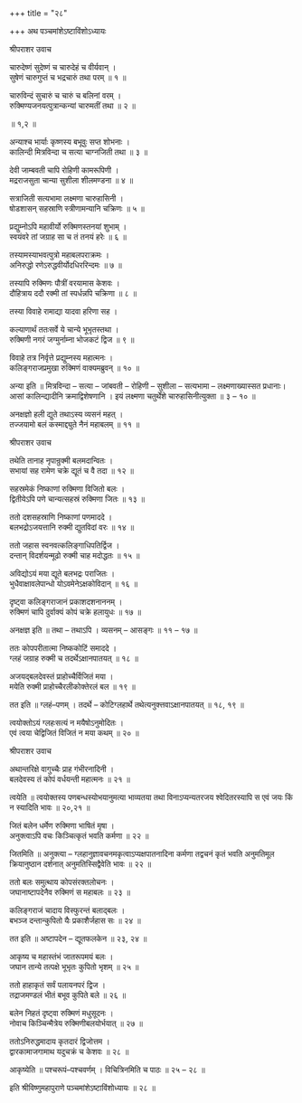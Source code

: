 +++
title = "२८"

+++
अथ पञ्चमांशेऽष्टाविंशोऽध्यायः

श्रीपराशर उवाच

चारुदेष्णं सुदेष्णं च चारुदेहं च वीर्यवान् ।  
सुषेणं चारुगुप्तं च भद्रचारुं तथा परम् ॥ १ ॥

चारुविन्दं सुचारुं च चारुं च बलिनां वरम् ।  
रुक्मिण्यजनयत्पुत्रान्कन्यां चारुमतीं तथा ॥ २ ॥

॥ १,२ ॥

अन्याश्च भार्याः कृष्णस्य बभूवुः सप्त शोभनाः ।  
कालिन्दी मित्रविन्दा च सत्या चाग्नजिती तथा ॥ ३ ॥

देवी जाम्बवती चापि रोहिणी कामरूपिणी ।  
मद्रराजसुता चान्या सुशीला शीलमण्डना ॥ ४ ॥

सत्राजिती सत्यभामा लक्ष्मणा चारुहासिनी ।  
षोडशासन् सहस्राणि स्त्रीणामन्यानि चक्रिणः ॥ ५ ॥

प्रद्युम्नोऽपि महावीर्यो रुक्मिणस्तनयां शुभाम् ।  
स्वयंवरे तां जग्राह सा च तं तनयं हरेः ॥ ६ ॥

तस्यामस्याभवत्पुत्रो महाबलपराक्रमः ।  
अनिरुद्धो रणेऽरुद्धवीर्योदधिररिन्दमः ॥ ७ ॥

तस्यापि रुक्मिणः पौत्रीं वरयामास केशवः ।  
दौहित्राय ददौ रक्मी तां स्पर्धन्नपि चक्रिणा ॥ ८ ॥

तस्या विवाहे रामाद्या यादवा हरिणा सह ।

कल्याणार्थं ततःसर्वे ये चान्ये भूभृतस्तथा ।  
रुक्मिणी नगरं जग्मुर्नाम्ना भोजकटं द्विज ॥ ९ ॥

विवाहे तत्र निर्वृत्ते प्रद्युम्नस्य महात्मनः ।  
कलिङ्गराजप्रमुखा रुक्मिणं वाक्यमब्रुवन् ॥ १० ॥

अन्या इति ॥ मित्रविन्दा – सत्या – जांबवती – रोहिणी – सुशीला – सत्यभामा – लक्ष्मणाख्यास्सत प्रधानाः। आसां कालिन्द्यादीनि क्रमाद्विशेषणानि । इयं लक्ष्मणा चतुर्थेंशे चारुहासिनीत्युक्ता ॥ ३ – १० ॥

अनक्षज्ञो हली द्युते तथाऽस्य व्यसनं महत् ।  
तज्जयामो बलं कस्माद्द्युते नैनं महाबलम् ॥ ११ ॥

श्रीपराशर उवाच

तथेति तानाह नृपान्रुक्मी बलमदान्वितः ।  
सभायां सह रामेण चक्रे द्यूतं च वै तदा ॥ १२ ॥

सहस्रमेकं निष्काणां रुक्मिणा विजितो बलः ।  
द्वितीयेऽपि पणे चान्यत्सहस्रं रुक्मिणा जितः ॥ १३ ॥

ततो दशसहस्राणि निष्काणां पणमाददे ।  
बलभद्रोऽजयत्तानि रुक्मी द्युतविदां वरः ॥ १४ ॥

ततो जहास स्वनवत्कलिङ्गाधिपतिर्द्विज ।  
दन्तान् विदर्शयन्मूढो रुक्मी चाह मदोद्धतः ॥ १५ ॥

अविद्योऽयं मया द्यूते बलभद्रः पराजितः ।  
भुधैवाक्षावलेपान्धो योऽवमेनेऽक्षकोविदान् ॥ १६ ॥

दृष्ट्वा कलिङ्गराजानं प्रकाशदशनाननम् ।  
रुक्मिणं चापि दुर्वाक्यं कोपं चक्रे हलायुधः ॥ १७ ॥

अनक्षज्ञ इति ॥ तथा – तथाऽपि । व्यसनम् – आसङ्गः ॥ ११ – १७ ॥

ततः कोपपरीतात्मा निष्ककोटिं समाददे ।  
ग्लहं जग्राह रुक्मी च तदर्थेऽक्षानपातयत् ॥ १८ ॥

अजयद्बलदेवस्तं प्राहोच्चैर्विजितं मया ।  
मयेति रुक्मी प्राहोच्चैरलीकोक्तेरलं बल ॥ १९ ॥

तत इति ॥ ग्लहं–पणम् । तदर्थे – कोटिग्लहार्थे तथेत्यनुक्त्तवाऽक्षानपातयत् ॥ १८, १९ ॥

त्वयोक्तोऽयं ग्लहःसत्यं न मयैषोऽनुमोदितः ।  
एवं त्वया चेद्विजितं विजितं न मया कथम् ॥ २० ॥

श्रीपराशर उवाच

अथान्तरिक्षे वागुच्चैः प्राह गंभीरनादिनी ।  
बलदेवस्य तं कोपं वर्धयन्ती महात्मनः ॥ २१ ॥

त्वयेति ॥ त्वयोक्तस्य पणबन्धस्योभयानुमत्या भाव्यतया तथा विनाऽप्यन्यतरजय श्वेदितरस्यापि स एवं जयः किं न स्यादिति भावः ॥ २०,२१ ॥

जितं बलेन धर्मेण रुक्मिणा भाषितं मृषा ।  
अनुक्त्वाऽपि वचः किञ्चित्कृतं भवति कर्मणा ॥ २२ ॥

जितमिति ॥ अनुक्त्या – ग्लहानुज्ञावचनमकृत्वाऽप्यक्षपातनादिना कर्मणा तद्वचनं कृतं भवति अनुमतिमूल क्रियानुष्ठान दर्शनात् अनुमतिस्सिद्वैवेति भावः ॥ २२ ॥

ततो बलः समुत्थाय कोपसंरक्तलोचनः ।  
जघानाष्टापदेनैव रुक्मिणं स महाबलः ॥ २३ ॥

कलिङ्गराजं चादाय विस्फुरन्तं बलाद्बलः ।  
बभञ्ज दन्तान्कुपितो यैः प्रकाशैर्जहास सः ॥ २४ ॥

तत इति ॥ अष्टापदेन – द्यूतफलकेन ॥ २३, २४ ॥

आकृष्य च महास्तंभं जातरूपमयं बलः ।  
जघान तान्ये तत्पक्षे भूभृतः कुपितो भृशम् ॥ २५ ॥

ततो हाहाकृतं सर्वं पलायनपरं द्विज ।  
तद्राजमण्डलं भीतं बभूव कुपिते बले ॥ २६ ॥

बलेन निहतं दृष्ट्वा रुक्मिणं मधुसूदनः ।  
नोवाच किञ्चिन्मैत्रेय रुक्मिणीबलयोर्भयात् ॥ २७ ॥

ततोऽनिरुद्धमादाय कृतदारं द्विजोत्तम ।  
द्वारकामाजगामाथ यदुचक्रं च केशवः ॥ २८ ॥

आकृष्येति ॥ पश्चरूपं–पश्चवर्णम् । विचित्रिनमिति च पाठः ॥ २५ – २८ ॥

इति श्रीविष्णुमहापुराणे पञ्चमांशेऽष्टाविंशोध्यायः ॥ २८ ॥
